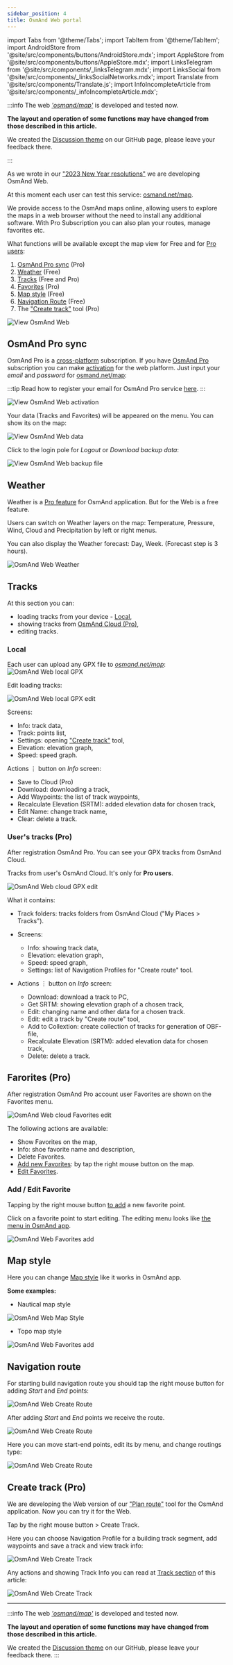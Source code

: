 ```yaml
---
sidebar_position: 4
title: OsmAnd Web portal
---
```


import Tabs from '@theme/Tabs';
import TabItem from '@theme/TabItem';
import AndroidStore from '@site/src/components/buttons/AndroidStore.mdx';
import AppleStore from '@site/src/components/buttons/AppleStore.mdx';
import LinksTelegram from '@site/src/components/_linksTelegram.mdx';
import LinksSocial from '@site/src/components/_linksSocialNetworks.mdx';
import Translate from '@site/src/components/Translate.js';
import InfoIncompleteArticle from '@site/src/components/_infoIncompleteArticle.mdx';


:::info
The web [_'osmand/map'_](https://osmand.net/map/) is developed and tested now. 

**The layout and operation of some functions may have changed from those described in this article.**

We created the [Discussion theme](https://github.com/osmandapp/OsmAnd/discussions/16567) on our GitHub page, please leave your feedback there.

:::

As we wrote in our ["2023 New Year resolutions"](https://osmand.net/blog/ny-resolutions-2023#web) we are developing OsmAnd Web. 

At this moment each user can test this service:  [osmand.net/map](https://osmand.net/map/).

We provide access to the OsmAnd maps online, allowing users to explore the maps in a web browser without the need to install any additional software.
With Pro Subscription you can also plan your routes, manage favorites etc.

What functions will be available except the map view for Free and for [Pro users](../purchases/android.md#osmand-pro):

1. [OsmAnd Pro sync](#osmand-pro-sync) (Pro)
2. [Weather](#weather) (Free)
3. [Tracks](#weather) (Free and Pro)
4. [Favorites](#farorites-pro) (Pro)
5. [Map style](#map-style) (Free)
6. [Navigation Route](#navigation-route) (Free)
7. The ["Create track"](#create-track-pro) tool (Pro)

![View OsmAnd Web](@site/static/img/web/web.png)


## OsmAnd Pro sync

OsmAnd Pro is a [cross-platform](../troubleshooting/setup.md#cross-platform) subscription. 
If you have [OsmAnd Pro](../purchases/index.md) subscription you can make [activation](../troubleshooting/setup.md#cross-platform) for the web platform. Just input your _email_ and _password_ for [osmand.net/map](https://osmand.net/map/):

:::tip
Read how to register your email for OsmAnd Pro service [here](../troubleshooting/setup.md#cross-platform).
:::

![View OsmAnd Web activation](@site/static/img/web/web_pro_activation.png)

Your data (Tracks and Favorites) will be appeared on the menu. You can show its on the map:

![View OsmAnd Web data](@site/static/img/web/web_data.png)


Click to the login pole for _Logout_ or _Download backup data_:

![View OsmAnd Web backup file](@site/static/img/web/web_backup_file.png)

## Weather

Weather is a [Pro feature](../purchases/index.md) for OsmAnd application. But for the Web is a free feature. 

Users can switch on Weather layers on the map: Temperature, Pressure, Wind, Cloud and Precipitation by left or right menus.

You can also display the Weather forecast: Day, Week. (Forecast step is 3 hours).

![OsmAnd Web Weather](@site/static/img/web/web_weather.png)

## Tracks

At this section you can:
- loading tracks from your device - [Local](#local),
- showing tracks from [OsmAnd Cloud (Pro)](#users-tracks-pro),
- editing tracks.

### Local

Each user can upload any GPX file to [_osmand.net/map_](https://osmand.net/map):
![OsmAnd Web local GPX](@site/static/img/web/web_local_gpx.png)

Edit loading tracks:

![OsmAnd Web local GPX edit](@site/static/img/web/web_local_gpx_edit.png)

Screens:
- Info: track data,
- Track: points list,
- Settings: opening ["Create track"](#create-track-pro) tool,
- Elevation: elevation graph,
- Speed: speed graph.

Actions &#8942; button on _Info_ screen:
- Save to Cloud (Pro)
- Download: downloading a track,
- Add Waypoints: the list of track waypoints,
- Recalculate Elevation (SRTM): added elevation data for chosen track,
- Edit Name: change track name,
- Clear: delete a track.


### User's tracks (Pro)

After registration OsmAnd Pro. You can see your GPX tracks from OsmAnd Cloud.

Tracks from user's OsmAnd Cloud. It's only for **Pro users**.

![OsmAnd Web cloud GPX edit](@site/static/img/web/web_cloud_gpx_edit.png)


What it contains:

- Track folders: tracks folders from OsmAnd Cloud ("My Places > Tracks").

- Screens:
  - Info: showing track data,
  - Elevation: elevation graph,
  - Speed: speed graph,
  - Settings: list of Navigation Profiles for "Create route" tool.

- Actions &#8942; button on _Info_ screen:
  - Download: download a track to PC,
  - Get SRTM: showing elevation graph of a chosen track,
  - Edit: changing name and other data for a chosen track.
  - Edit: edit a track by "Create route" tool,
  - Add to Collextion: create collection of tracks for generation of OBF-file,
  - Recalculate Elevation (SRTM): added elevation data for chosen track,
  - Delete: delete a track.

## Farorites (Pro)

After registration OsmAnd Pro account user Favorites are shown on the Favorites menu.

![OsmAnd Web cloud Favorites edit](@site/static/img/web/web_cloud_favorites_edit.png)

The following actions are available:
- Show Favorites on the map,
- Info: shoe favorite name and description,
- Delete Favorites.
- [Add new Favorites](#add--edit-favorite): by tap the right mouse button on the map.
- [Edit Favorites](#add--edit-favorite).
  
### Add / Edit Favorite

Tapping by the right mouse button [to add](../personal/favorites.md#edit) a new favorite point.

Click on a favorite point to start editing. The editing menu looks like [the menu in OsmAnd app](../personal/favorites.md#create).

![OsmAnd Web Favorites add](@site/static/img/web/web_favorites_add.png)


## Map style

Here you can change [Map style](../map/vector-maps.md) like it works in OsmAnd app.

**Some examples:**

- Nautical map style

![OsmAnd Web Map Style](@site/static/img/web/web_map_style_nautical.png)

- Topo map style

![OsmAnd Web Favorites add](@site/static/img/web/web_map_style_topo.png)

## Navigation route

For starting build navigation route you should tap the right mouse button for adding _Start_ and _End_ points:

![OsmAnd Web Create Route](@site/static/img/web/web_create_route.png)

After adding _Start_ and _End_ points we receive the route.

![OsmAnd Web Create Route](@site/static/img/web/web_create_route_1.png)

Here you can move start-end points, edit its by menu, and change routings type:

![OsmAnd Web Create Route](@site/static/img/web/web_create_route_2.png)

## Create track (Pro)

We are developing the Web version of our ["Plan route"](../plan-route/create-route.md) tool for the OsmAnd application. Now you can try it for the Web.

Tap by the right mouse button > Create Track.

Here you can choose Navigation Profile for a building track segment, add waypoints and save a track and view track info:

![OsmAnd Web Create Track](@site/static/img/web/web_create_track.png)

Any actions and showing Track Info you can read at [Track section](#tracks) of this article:

![OsmAnd Web Create Track](@site/static/img/web/web_create_track_info.png)


_____________


:::info
The web [_'osmand/map'_](https://osmand.net/map/) is developed and tested now. 

**The layout and operation of some functions may have changed from those described in this article.**

We created the [Discussion theme](https://github.com/osmandapp/OsmAnd/discussions/16567) on our GitHub, please leave your feedback there.
:::

<LinksSocial/>
<LinksTelegram/>